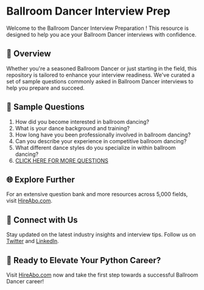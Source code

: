# Ballroom Dancer Interview Prep

Welcome to the Ballroom Dancer Interview Preparation ! This resource is designed to help you ace your Ballroom Dancer interviews with confidence.

## 🚀 Overview

Whether you're a seasoned Ballroom Dancer or just starting in the field, this repository is tailored to enhance your interview readiness. We've curated a set of sample questions commonly asked in Ballroom Dancer interviews to help you prepare and succeed.

## 📝 Sample Questions

1. How did you become interested in ballroom dancing?
2. What is your dance background and training?
3. How long have you been professionally involved in ballroom dancing?
4. Can you describe your experience in competitive ballroom dancing?
5. What different dance styles do you specialize in within ballroom dancing?
6. [CLICK HERE FOR MORE QUESTIONS](https://hireabo.com/job/16_4_8/Ballroom%20Dancer)

## 🌐 Explore Further

For an extensive question bank and more resources across 5,000 fields, visit [HireAbo.com](https://www.hireabo.com).

## 📱 Connect with Us

Stay updated on the latest industry insights and interview tips. Follow us on [Twitter](https://twitter.com/hireabo) and [LinkedIn](https://www.linkedin.com/in/hire-abo-3609972a8/).

## 🚀 Ready to Elevate Your Python Career?

Visit [HireAbo.com](https://www.hireabo.com) now and take the first step towards a successful Ballroom Dancer career!